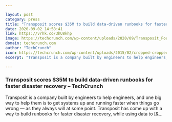 ```yaml
---

layout: post
category: press
title: "Transposit scores $35M to build data-driven runbooks for faster disaster recovery"
date: 2020-09-02 14:58:41
link: https://vrhk.co/3hU8khp
image: https://techcrunch.com/wp-content/uploads/2020/09/Transposit_Founder.jpg?w=600
domain: techcrunch.com
author: "TechCrunch"
icon: https://techcrunch.com/wp-content/uploads/2015/02/cropped-cropped-favicon-gradient.png?w=180
excerpt: "Transposit is a company built by engineers to help engineers, and one big way to help them is to get systems up and running faster when things go wrong — as they always will at some point. Transposit has come up with a way to build runbooks for faster disaster recovery, while using data to [&amp;…"

---
```


### Transposit scores $35M to build data-driven runbooks for faster disaster recovery – TechCrunch

Transposit is a company built by engineers to help engineers, and one big way to help them is to get systems up and running faster when things go wrong — as they always will at some point. Transposit has come up with a way to build runbooks for faster disaster recovery, while using data to [&amp;…